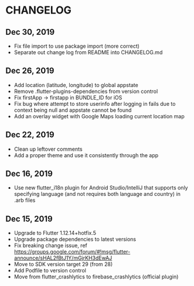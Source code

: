 # CHANGELOG

## Dec 30, 2019

- Fix file import to use package import (more correct)
- Separate out change log from README into CHANGELOG.md

## Dec 26, 2019

- Add location (latitude, longitude) to global appstate
- Remove .flutter-plugins-dependencies from version control
- Fix firstApp -> firstapp in BUNDLE_ID for iOS 
- Fix bug where attempt to store userinfo after logging in fails due to context being null and appstate
  cannot be found
- Add an overlay widget with Google Maps loading current location map


## Dec 22, 2019

- Clean up leftover comments
- Add a proper theme and use it consistently through the app

## Dec 16, 2019

- Use new flutter_i18n plugin for Android Studio/IntelliJ that supports only specifying language (and not 
  requires both language and country) in .arb files

## Dec 15, 2019

- Upgrade to Flutter 1.12.14+hotfix.5
- Upgrade package dependencies to latest versions
- Fix breaking change issue, ref https://groups.google.com/forum/#!msg/flutter-announce/sHAL2fBtJ1Y/mGjrKH3dEwAJ
- Move to SDK version target 29 (from 28)
- Add Podfile to version control
- Move from flutter_crashlytics to firebase_crashlytics (official plugin)

